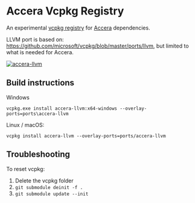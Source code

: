# Accera Vcpkg Registry

An experimental [vcpkg registry](https://vcpkg.io/en/docs/maintainers/registries.html) for [Accera](https://github.com/microsoft/Accera) dependencies.

LLVM port is based on: https://github.com/microsoft/vcpkg/blob/master/ports/llvm, but limited to what is needed for Accera.

[![accera-llvm](https://github.com/lisaong/accera-vcpkg-registry/actions/workflows/accera-llvm.yml/badge.svg)](https://github.com/lisaong/accera-vcpkg-registry/actions/workflows/accera-llvm.yml)

## Build instructions

Windows

```shell
vcpkg.exe install accera-llvm:x64-windows --overlay-ports=ports\accera-llvm
```

Linux / macOS:

```shell
vcpkg install accera-llvm --overlay-ports=ports/accera-llvm
```

## Troubleshooting

To reset vcpkg:

1. Delete the vcpkg folder
2. `git submodule deinit -f .`
3. `git submodule update --init`